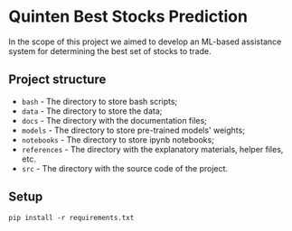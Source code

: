 # Quinten Best Stocks Prediction
In the scope of this project we aimed to develop an ML-based assistance system for determining the best set of stocks to
trade.

## Project structure
* `bash` - The directory to store bash scripts;
* `data` - The directory to store the data;
* `docs` - The directory with the documentation files;
* `models` - The directory to store pre-trained models' weights;
* `notebooks` - The directory to store ipynb notebooks;
* `references` - The directory with the explanatory materials, helper files, etc.
* `src` - The directory with the source code of the project.

## Setup
```shell
pip install -r requirements.txt
```


